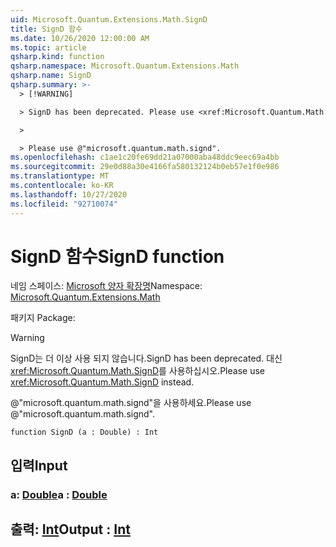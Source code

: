 ```yaml
---
uid: Microsoft.Quantum.Extensions.Math.SignD
title: SignD 함수
ms.date: 10/26/2020 12:00:00 AM
ms.topic: article
qsharp.kind: function
qsharp.namespace: Microsoft.Quantum.Extensions.Math
qsharp.name: SignD
qsharp.summary: >-
  > [!WARNING]

  > SignD has been deprecated. Please use <xref:Microsoft.Quantum.Math.SignD> instead.

  >

  > Please use @"microsoft.quantum.math.signd".
ms.openlocfilehash: c1ae1c20fe69dd21a07000aba48ddc9eec69a4bb
ms.sourcegitcommit: 29e0d88a30e4166fa580132124b0eb57e1f0e986
ms.translationtype: MT
ms.contentlocale: ko-KR
ms.lasthandoff: 10/27/2020
ms.locfileid: "92710074"
---
```

# <a name="signd-function"></a><span data-ttu-id="58c21-102">SignD 함수</span><span class="sxs-lookup"><span data-stu-id="58c21-102">SignD function</span></span>

<span data-ttu-id="58c21-103">네임 스페이스: [Microsoft 양자 확장명](xref:Microsoft.Quantum.Extensions.Math)</span><span class="sxs-lookup"><span data-stu-id="58c21-103">Namespace: [Microsoft.Quantum.Extensions.Math](xref:Microsoft.Quantum.Extensions.Math)</span></span>

<span data-ttu-id="58c21-104">패키지 [](https://nuget.org/packages/)</span><span class="sxs-lookup"><span data-stu-id="58c21-104">Package: [](https://nuget.org/packages/)</span></span>


> [!WARNING]
> <span data-ttu-id="58c21-105">SignD는 더 이상 사용 되지 않습니다.</span><span class="sxs-lookup"><span data-stu-id="58c21-105">SignD has been deprecated.</span></span> <span data-ttu-id="58c21-106">대신 <xref:Microsoft.Quantum.Math.SignD>를 사용하십시오.</span><span class="sxs-lookup"><span data-stu-id="58c21-106">Please use <xref:Microsoft.Quantum.Math.SignD> instead.</span></span>
>
> <span data-ttu-id="58c21-107">@"microsoft.quantum.math.signd"을 사용하세요.</span><span class="sxs-lookup"><span data-stu-id="58c21-107">Please use @"microsoft.quantum.math.signd".</span></span>



```qsharp
function SignD (a : Double) : Int
```


## <a name="input"></a><span data-ttu-id="58c21-108">입력</span><span class="sxs-lookup"><span data-stu-id="58c21-108">Input</span></span>

### <a name="a--double"></a><span data-ttu-id="58c21-109">a: [Double](xref:microsoft.quantum.lang-ref.double)</span><span class="sxs-lookup"><span data-stu-id="58c21-109">a : [Double](xref:microsoft.quantum.lang-ref.double)</span></span>





## <a name="output--int"></a><span data-ttu-id="58c21-110">출력: [Int](xref:microsoft.quantum.lang-ref.int)</span><span class="sxs-lookup"><span data-stu-id="58c21-110">Output : [Int](xref:microsoft.quantum.lang-ref.int)</span></span>

